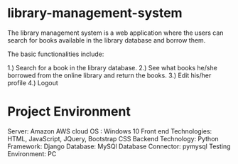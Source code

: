 # library-management-system


The library management system is a web application where the users can search for books available in the library database and borrow them.

The basic functionalities include:

1.) Search for a book in the library database.
2.) See what books he/she borrowed from the online library and return the books.
3.) Edit his/her profile
4.) Logout

# Project Environment

Server: Amazon AWS cloud
OS : Windows 10
Front end Technologies: HTML, JavaScript, JQuery, Bootstrap CSS
Backend Technology: Python
Framework: Django
Database: MySQl
Database Connector: pymysql
Testing Environment: PC
